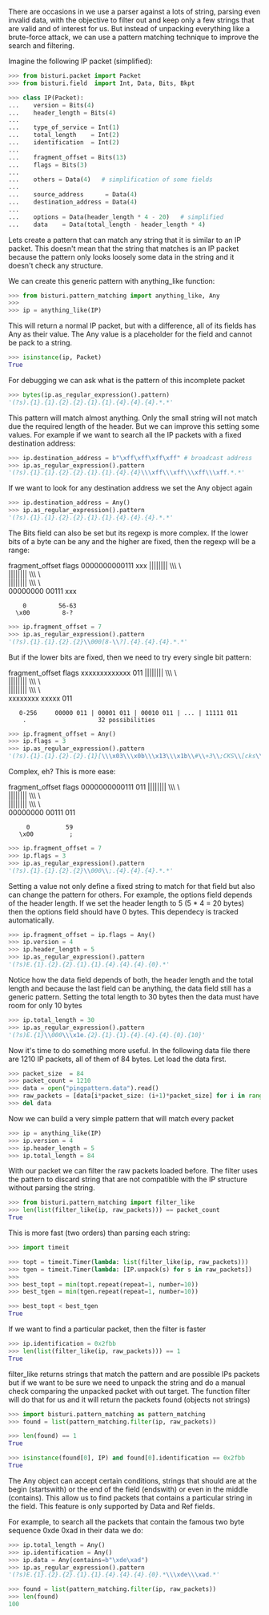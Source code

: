 There are occasions in we use a parser against a lots of string, parsing even invalid data, with the objective to filter
out and keep only a few strings that are valid and of interest for us.
But instead of unpacking everything like a brute-force attack, we can use a pattern matching technique to
improve the search and filtering.

Imagine the following IP packet (simplified):

```python
>>> from bisturi.packet import Packet
>>> from bisturi.field  import Int, Data, Bits, Bkpt

>>> class IP(Packet):
...    version = Bits(4)
...    header_length = Bits(4)
...
...    type_of_service = Int(1)
...    total_length    = Int(2)
...    identification  = Int(2)
...
...    fragment_offset = Bits(13)
...    flags = Bits(3)
...
...    others = Data(4)   # simplification of some fields
...
...    source_address      = Data(4)
...    destination_address = Data(4)
...
...    options = Data(header_length * 4 - 20)   # simplified
...    data    = Data(total_length - header_length * 4)

```


Lets create a pattern that can match any string that it is similar to an IP packet. This doesn't mean that
the string that matches is an IP packet because the pattern only looks loosely some data in the string and
it doesn't check any structure.

We can create this generic pattern with anything_like function:

```python
>>> from bisturi.pattern_matching import anything_like, Any
>>>
>>> ip = anything_like(IP)

```

This will return a normal IP packet, but with a difference, all of its fields has Any as their value.
The Any value is a placeholder for the field and cannot be pack to a string.

```python
>>> isinstance(ip, Packet)
True

```

For debugging we can ask what is the pattern of this incomplete packet

```python
>>> bytes(ip.as_regular_expression().pattern)
'(?s).{1}.{1}.{2}.{2}.{1}.{1}.{4}.{4}.{4}.*.*'

```

This pattern will match almost anything. Only the small string will not match due the required length of the header.
But we can improve this setting some values. For example if we want to search all the IP packets with a fixed destination
address:

```python
>>> ip.destination_address = b"\xff\xff\xff\xff" # broadcast address
>>> ip.as_regular_expression().pattern
'(?s).{1}.{1}.{2}.{2}.{1}.{1}.{4}.{4}\\\xff\\\xff\\\xff\\\xff.*.*'

```

If we want to look for any destination address we set the Any object again

```python
>>> ip.destination_address = Any()
>>> ip.as_regular_expression().pattern
'(?s).{1}.{1}.{2}.{2}.{1}.{1}.{4}.{4}.{4}.*.*'

```

The Bits field can also be set but its regexp is more complex.
If the lower bits of a byte can be any and the higher are fixed, then the regexp will be a range:

  fragment_offset flags
     0000000000111 xxx
     |||||||| \\\\\ \\\
     ||||||||  \\\\\ \\\
     ||||||||   \\\\\ \\\
     00000000    00111 xxx

        0         56-63
      \x00         8-?

```python
>>> ip.fragment_offset = 7
>>> ip.as_regular_expression().pattern
'(?s).{1}.{1}.{2}.{2}\\000[8-\\?].{4}.{4}.{4}.*.*'

```

But if the lower bits are fixed, then we need to try every single bit pattern:

  fragment_offset flags
     xxxxxxxxxxxxx 011
     |||||||| \\\\\ \\\
     ||||||||  \\\\\ \\\
     ||||||||   \\\\\ \\\
     xxxxxxxx    xxxxx 011

       0-256     00000 011 | 00001 011 | 00010 011 | ... | 11111 011
        .                    32 possibilities

```python
>>> ip.fragment_offset = Any()
>>> ip.flags = 3
>>> ip.as_regular_expression().pattern
'(?s).{1}.{1}.{2}.{2}.{1}[\\\x03\\\x0b\\\x13\\\x1b\\#\\+3\\;CKS\\[cks\\{\\\x83\\\x8b\\\x93\\\x9b\\\xa3\\\xab\\\xb3\\\xbb\\\xc3\\\xcb\\\xd3\\\xdb\\\xe3\\\xeb\\\xf3\\\xfb].{4}.{4}.{4}.*.*'

```

Complex, eh?
This is more ease:

  fragment_offset flags
     0000000000111 011
     |||||||| \\\\\ \\\
     ||||||||  \\\\\ \\\
     ||||||||   \\\\\ \\\
     00000000    00111 011
    
         0          59
       \x00          ;

```python
>>> ip.fragment_offset = 7
>>> ip.flags = 3
>>> ip.as_regular_expression().pattern
'(?s).{1}.{1}.{2}.{2}\\000\\;.{4}.{4}.{4}.*.*'

```


Setting a value not only define a fixed string to match for that field but also can change the pattern for others.
For example, the options field depends of the header length. If we set the header length to 5 (5 * 4 = 20 bytes) then
the options field should have 0 bytes. This dependecy is tracked automatically.

```python
>>> ip.fragment_offset = ip.flags = Any()
>>> ip.version = 4
>>> ip.header_length = 5
>>> ip.as_regular_expression().pattern
'(?s)E.{1}.{2}.{2}.{1}.{1}.{4}.{4}.{4}.{0}.*'

```

Notice how the data field depends of both, the header length and the total length and because the last field can
be anything, the data field still has a generic pattern.
Setting the total length to 30 bytes then the data must have room for only 10 bytes

```python
>>> ip.total_length = 30
>>> ip.as_regular_expression().pattern
'(?s)E.{1}\\000\\\x1e.{2}.{1}.{1}.{4}.{4}.{4}.{0}.{10}'

```

Now it's time to do something more useful. In the following data file there are 1210  IP packets, 
all of them of 84 bytes.
Let load the data first.

```python
>>> packet_size  = 84
>>> packet_count = 1210
>>> data = open("pingpattern.data").read()
>>> raw_packets = [data[i*packet_size: (i+1)*packet_size] for i in range(packet_count)]
>>> del data

```

Now we can build a very simple pattern that will match every packet 

```python
>>> ip = anything_like(IP)
>>> ip.version = 4
>>> ip.header_length = 5
>>> ip.total_length = 84

```

With our packet we can filter the raw packets loaded before. The filter uses the pattern
to discard string that are not compatible with the IP structure without parsing the string.

```python
>>> from bisturi.pattern_matching import filter_like
>>> len(list(filter_like(ip, raw_packets))) == packet_count
True

```

This is more fast (two orders) than parsing each string:

```python
>>> import timeit

>>> topt = timeit.Timer(lambda: list(filter_like(ip, raw_packets)))
>>> tgen = timeit.Timer(lambda: [IP.unpack(s) for s in raw_packets])
>>>
>>> best_topt = min(topt.repeat(repeat=1, number=10))
>>> best_tgen = min(tgen.repeat(repeat=1, number=10))

>>> best_topt < best_tgen
True

```

If we want to find a particular packet, then the filter is faster

```python
>>> ip.identification = 0x2fbb
>>> len(list(filter_like(ip, raw_packets))) == 1
True

```

filter_like returns strings that match the pattern and are possible IPs packets
but if we want to be sure we need to unpack the string and do a manual check comparing
the unpacked packet with out target.
The function filter will do that for us and it will return the packets found (objects  not
strings)

```python
>>> import bisturi.pattern_matching as pattern_matching
>>> found = list(pattern_matching.filter(ip, raw_packets))

>>> len(found) == 1
True

>>> isinstance(found[0], IP) and found[0].identification == 0x2fbb
True


```

The Any object can accept certain conditions, strings that should are at the begin (startswith) or 
the end of the field (endswith) or even in the middle (contains).
This allow us to find packets that contains a particular string in the field.
This feature is only supported by Data and Ref fields.

For example, to search all the packets that contain the famous two byte sequence 0xde 0xad in their data we do:

```python
>>> ip.total_length = Any()
>>> ip.identification = Any()
>>> ip.data = Any(contains=b"\xde\xad")
>>> ip.as_regular_expression().pattern
'(?s)E.{1}.{2}.{2}.{1}.{1}.{4}.{4}.{4}.{0}.*\\\xde\\\xad.*'

>>> found = list(pattern_matching.filter(ip, raw_packets))
>>> len(found)
100


```

